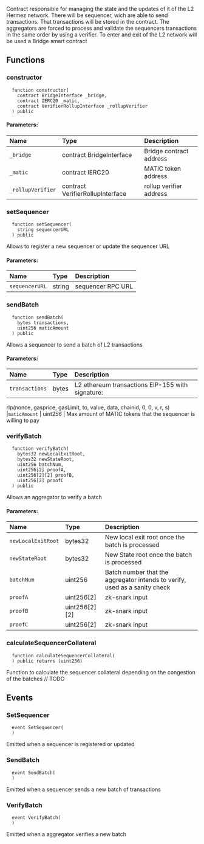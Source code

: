 Contract responsible for managing the state and the updates of it of the L2 Hermez network.
There will be sequencer, wich are able to send transactions. That transactions will be stored in the contract.
The aggregators are forced to process and validate the sequencers transactions in the same order by using a verifier.
To enter and exit of the L2 network will be used a Bridge smart contract


## Functions
### constructor
```solidity
  function constructor(
    contract BridgeInterface _bridge,
    contract IERC20 _matic,
    contract VerifierRollupInterface _rollupVerifier
  ) public
```


#### Parameters:
| Name | Type | Description                                                          |
| :--- | :--- | :------------------------------------------------------------------- |
|`_bridge` | contract BridgeInterface | Bridge contract address
|`_matic` | contract IERC20 | MATIC token address
|`_rollupVerifier` | contract VerifierRollupInterface | rollup verifier address

### setSequencer
```solidity
  function setSequencer(
    string sequencerURL
  ) public
```
Allows to register a new sequencer or update the sequencer URL


#### Parameters:
| Name | Type | Description                                                          |
| :--- | :--- | :------------------------------------------------------------------- |
|`sequencerURL` | string | sequencer RPC URL

### sendBatch
```solidity
  function sendBatch(
    bytes transactions,
    uint256 maticAmount
  ) public
```
Allows a sequencer to send a batch of L2 transactions


#### Parameters:
| Name | Type | Description                                                          |
| :--- | :--- | :------------------------------------------------------------------- |
|`transactions` | bytes | L2 ethereum transactions EIP-155 with signature:
rlp(nonce, gasprice, gasLimit, to, value, data, chainid, 0, 0, v, r, s)
|`maticAmount` | uint256 | Max amount of MATIC tokens that the sequencer is willing to pay

### verifyBatch
```solidity
  function verifyBatch(
    bytes32 newLocalExitRoot,
    bytes32 newStateRoot,
    uint256 batchNum,
    uint256[2] proofA,
    uint256[2][2] proofB,
    uint256[2] proofC
  ) public
```
Allows an aggregator to verify a batch


#### Parameters:
| Name | Type | Description                                                          |
| :--- | :--- | :------------------------------------------------------------------- |
|`newLocalExitRoot` | bytes32 |  New local exit root once the batch is processed
|`newStateRoot` | bytes32 | New State root once the batch is processed
|`batchNum` | uint256 | Batch number that the aggregator intends to verify, used as a sanity check
|`proofA` | uint256[2] | zk-snark input
|`proofB` | uint256[2][2] | zk-snark input
|`proofC` | uint256[2] | zk-snark input

### calculateSequencerCollateral
```solidity
  function calculateSequencerCollateral(
  ) public returns (uint256)
```
Function to calculate the sequencer collateral depending on the congestion of the batches
     // TODO



## Events
### SetSequencer
```solidity
  event SetSequencer(
  )
```

Emitted when a sequencer is registered or updated

### SendBatch
```solidity
  event SendBatch(
  )
```

Emitted when a sequencer sends a new batch of transactions

### VerifyBatch
```solidity
  event VerifyBatch(
  )
```

Emitted when a aggregator verifies a new batch

